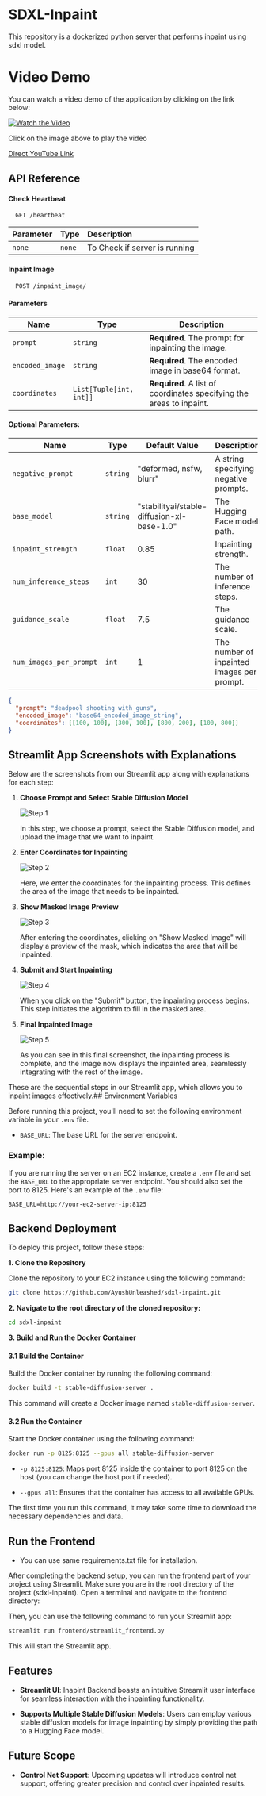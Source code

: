 
# SDXL-Inpaint

This repository is a dockerized python server that performs inpaint using sdxl model.

# Video Demo

You can watch a video demo of the application by clicking on the link below:

[![Watch the Video](https://img.youtube.com/vi/Xdjog1_NzsI/0.jpg)](https://www.youtube.com/watch?v=Xdjog1_NzsI)

Click on the image above to play the video

[Direct YouTube Link](https://www.youtube.com/watch?v=Xdjog1_NzsI)

## API Reference

#### Check Heartbeat

```http
  GET /heartbeat
```

| Parameter | Type     | Description                |
| :-------- | :------- | :------------------------- |
| `none` | `none` | To Check if server is running |

#### Inpaint Image

```http
  POST /inpaint_image/
```
#### Parameters

| Name             | Type     | Description                        |
| ---------------- | -------- | ---------------------------------- |
| `prompt`         | `string` | **Required**. The prompt for inpainting the image. |
| `encoded_image`  | `string` | **Required**. The encoded image in base64 format. |
| `coordinates`    | `List[Tuple[int, int]]` | **Required**. A list of coordinates specifying the areas to inpaint. |

#### Optional Parameters:

| Name                 | Type     | Default Value       | Description                                     |
| --------------------- | -------- | ------------------- | ----------------------------------------------- |
| `negative_prompt`    | `string` | "deformed, nsfw, blurr" | A string specifying negative prompts.       |
| `base_model`         | `string` | "stabilityai/stable-diffusion-xl-base-1.0" | The Hugging Face model path. |
| `inpaint_strength`   | `float`  | 0.85                | Inpainting strength.                            |
| `num_inference_steps` | `int`   | 30                  | The number of inference steps.                 |
| `guidance_scale`     | `float`  | 7.5                 | The guidance scale.                             |
| `num_images_per_prompt` | `int` | 1                   | The number of inpainted images per prompt.     |

```json
{
  "prompt": "deadpool shooting with guns",
  "encoded_image": "base64_encoded_image_string", 
  "coordinates": [[100, 100], [300, 100], [800, 200], [100, 800]]  
}
```

## Streamlit App Screenshots with Explanations

Below are the screenshots from our Streamlit app along with explanations for each step:

1. **Choose Prompt and Select Stable Diffusion Model**

   ![Step 1](assets/sd_1.png)

   In this step, we choose a prompt, select the Stable Diffusion model, and upload the image that we want to inpaint.

2. **Enter Coordinates for Inpainting**

   ![Step 2](assets/sd_2.png)

   Here, we enter the coordinates for the inpainting process. This defines the area of the image that needs to be inpainted.

3. **Show Masked Image Preview**

   ![Step 3](assets/sd_3.png)

   After entering the coordinates, clicking on "Show Masked Image" will display a preview of the mask, which indicates the area that will be inpainted.

4. **Submit and Start Inpainting**

   ![Step 4](assets/sd_4.png)

   When you click on the "Submit" button, the inpainting process begins. This step initiates the algorithm to fill in the masked area.

5. **Final Inpainted Image**

   ![Step 5](assets/sd_5.png)

   As you can see in this final screenshot, the inpainting process is complete, and the image now displays the inpainted area, seamlessly integrating with the rest of the image.

These are the sequential steps in our Streamlit app, which allows you to inpaint images effectively.## Environment Variables

Before running this project, you'll need to set the following environment variable in your `.env` file.

- `BASE_URL`: The base URL for the server endpoint.

### Example:

If you are running the server on an EC2 instance, create a `.env` file and set the `BASE_URL` to the appropriate server endpoint. You should also set the port to 8125. Here's an example of the `.env` file:

```plaintext
BASE_URL=http://your-ec2-server-ip:8125
```

## Backend Deployment

To deploy this project, follow these steps:

**1. Clone the Repository**

Clone the repository to your EC2 instance using the following command:

```bash
git clone https://github.com/AyushUnleashed/sdxl-inpaint.git
```

**2. Navigate to the root directory of the cloned repository:**

```bash
cd sdxl-inpaint
```

**3. Build and Run the Docker Container**

#### 3.1 Build the Container

Build the Docker container by running the following command:

```bash
docker build -t stable-diffusion-server .
```

This command will create a Docker image named `stable-diffusion-server`.

#### 3.2 Run the Container

Start the Docker container using the following command:

```bash
docker run -p 8125:8125 --gpus all stable-diffusion-server
```

- `-p 8125:8125`: Maps port 8125 inside the container to port 8125 on the host (you can change the host port if needed).

- `--gpus all`: Ensures that the container has access to all available GPUs.

The first time you run this command, it may take some time to download the necessary dependencies and data.

##  Run the Frontend

* You can use same requirements.txt file for installation.

After completing the backend setup, you can run the frontend part of your project using Streamlit. Make sure you are in the root directory of the project (sdxl-inpaint). Open a terminal and navigate to the frontend directory:

Then, you can use the following command to run your Streamlit app:

```bash
streamlit run frontend/streamlit_frontend.py
```

This will start the Streamlit app.

## Features

- **Streamlit UI**: Inapint Backend boasts an intuitive Streamlit user interface for seamless interaction with the inpainting functionality.

- **Supports Multiple Stable Diffusion Models**: Users can employ various stable diffusion models for image inpainting by simply providing the path to a Hugging Face model.

## Future Scope

- **Control Net Support**: Upcoming updates will introduce control net support, offering greater precision and control over inpainted results.